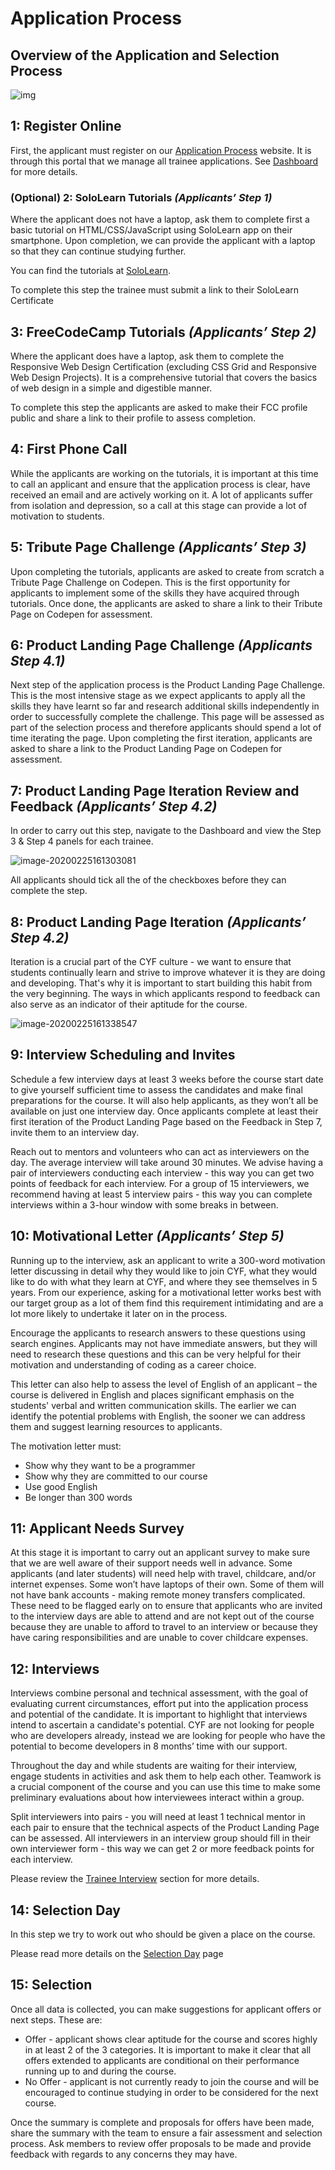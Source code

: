# Application Process

## Overview of the Application and Selection Process

![img](https://lh6.googleusercontent.com/geKrU1dkQr56cyJ9ZCwU2jIhK6DEPNCJ-VO06aSnoNTNgjDtazUXZmttrT_zLg65rlc5L7TuEV-g4iLP5so3wgDXsOAzoNl5fjKUjs699rWLmi7hujXhZJNo8om5hDxsck9vPpIq)

## 1: Register Online

First, the applicant must register on our [Application Process](https://application-process.codeyourfuture.io) website. It is through this portal that we manage all trainee applications. See [Dashboard](https://github.com/CodeYourFuture/DocsV2/tree/77ed5b10ac30abe661f64550e86020c12a3c3267/volunteers/tools/dashboard/README.md) for more details.

### (Optional) 2: SoloLearn Tutorials _(Applicants’ Step 1)_

Where the applicant does not have a laptop, ask them to complete first a basic tutorial on HTML/CSS/JavaScript using SoloLearn app on their smartphone. Upon completion, we can provide the applicant with a laptop so that they can continue studying further.

You can find the tutorials at [SoloLearn](https://www.sololearn.com/Course/HTML/).

To complete this step the trainee must submit a link to their SoloLearn Certificate

## 3: FreeCodeCamp Tutorials _(Applicants’ Step 2)_

Where the applicant does have a laptop, ask them to complete the Responsive Web Design Certification (excluding CSS Grid and Responsive Web Design Projects). It is a comprehensive tutorial that covers the basics of web design in a simple and digestible manner.

To complete this step the applicants are asked to make their FCC profile public and share a link to their profile to assess completion.

## 4: First Phone Call

While the applicants are working on the tutorials, it is important at this time to call an applicant and ensure that the application process is clear, have received an email and are actively working on it. A lot of applicants suffer from isolation and depression, so a call at this stage can provide a lot of motivation to students.

## 5: Tribute Page Challenge _(Applicants’ Step 3)_

Upon completing the tutorials, applicants are asked to create from scratch a Tribute Page Challenge on Codepen. This is the first opportunity for applicants to implement some of the skills they have acquired through tutorials. Once done, the applicants are asked to share a link to their Tribute Page on Codepen for assessment.

## 6: Product Landing Page Challenge _(Applicants Step 4.1)_

Next step of the application process is the Product Landing Page Challenge. This is the most intensive stage as we expect applicants to apply all the skills they have learnt so far and research additional skills independently in order to successfully complete the challenge. This page will be assessed as part of the selection process and therefore applicants should spend a lot of time iterating the page. Upon completing the first iteration, applicants are asked to share a link to the Product Landing Page on Codepen for assessment.

## 7: Product Landing Page Iteration Review and Feedback _(Applicants’ Step 4.2)_

In order to carry out this step, navigate to the Dashboard and view the Step 3 & Step 4 panels for each trainee.

![image-20200225161303081](../../../.gitbook/assets/image-20200225161303081.png)

All applicants should tick all the of the checkboxes before they can complete the step.

## 8: Product Landing Page Iteration _(Applicants’ Step 4.2)_

Iteration is a crucial part of the CYF culture - we want to ensure that students continually learn and strive to improve whatever it is they are doing and developing. That's why it is important to start building this habit from the very beginning. The ways in which applicants respond to feedback can also serve as an indicator of their aptitude for the course.

![image-20200225161338547](../../../.gitbook/assets/image-20200225161338547.png)

## 9: Interview Scheduling and Invites

Schedule a few interview days at least 3 weeks before the course start date to give yourself sufficient time to assess the candidates and make final preparations for the course. It will also help applicants, as they won’t all be available on just one interview day. Once applicants complete at least their first iteration of the Product Landing Page based on the Feedback in Step 7, invite them to an interview day.

Reach out to mentors and volunteers who can act as interviewers on the day. The average interview will take around 30 minutes. We advise having a pair of interviewers conducting each interview - this way you can get two points of feedback for each interview. For a group of 15 interviewers, we recommend having at least 5 interview pairs - this way you can complete interviews within a 3-hour window with some breaks in between.

## 10: Motivational Letter _(Applicants’ Step 5)_

Running up to the interview, ask an applicant to write a 300-word motivation letter discussing in detail why they would like to join CYF, what they would like to do with what they learn at CYF, and where they see themselves in 5 years. From our experience, asking for a motivational letter works best with our target group as a lot of them find this requirement intimidating and are a lot more likely to undertake it later on in the process.

Encourage the applicants to research answers to these questions using search engines. Applicants may not have immediate answers, but they will need to research these questions and this can be very helpful for their motivation and understanding of coding as a career choice.

This letter can also help to assess the level of English of an applicant – the course is delivered in English and places significant emphasis on the students' verbal and written communication skills. The earlier we can identify the potential problems with English, the sooner we can address them and suggest learning resources to applicants.

The motivation letter must:

* Show why they want to be a programmer
* Show why they are committed to our course
* Use good English
* Be longer than 300 words

## 11: Applicant Needs Survey

At this stage it is important to carry out an applicant survey to make sure that we are well aware of their support needs well in advance. Some applicants (and later students) will need help with travel, childcare, and/or internet expenses. Some won’t have laptops of their own. Some of them will not have bank accounts - making remote money transfers complicated. These need to be flagged early on to ensure that applicants who are invited to the interview days are able to attend and are not kept out of the course because they are unable to afford to travel to an interview or because they have caring responsibilities and are unable to cover childcare expenses.

## 12: Interviews

Interviews combine personal and technical assessment, with the goal of evaluating current circumstances, effort put into the application process and potential of the candidate. It is important to highlight that interviews intend to ascertain a candidate's potential. CYF are not looking for people who are developers already, instead we are looking for people who have the potential to become developers in 8 months’ time with our support.

Throughout the day and while students are waiting for their interview, engage students in activities and ask them to help each other. Teamwork is a crucial component of the course and you can use this time to make some preliminary evaluations about how interviewees interact within a group.

Split interviewers into pairs - you will need at least 1 technical mentor in each pair to ensure that the technical aspects of the Product Landing Page can be assessed. All interviewers in an interview group should fill in their own interviewer form - this way we can get 2 or more feedback points for each interview.

Please review the [Trainee Interview](../student-interviews/) section for more details.

## 14: Selection Day

In this step we try to work out who should be given a place on the course.

Please read more details on the [Selection Day](../selection-day.md) page

## 15: Selection

Once all data is collected, you can make suggestions for applicant offers or next steps. These are:

* Offer - applicant shows clear aptitude for the course and scores highly in at least 2 of the 3 categories. It is important to make it clear that all offers extended to applicants are conditional on their performance running up to and during the course.
* No Offer - applicant is not currently ready to join the course and will be encouraged to continue studying in order to be considered for the next course.

Once the summary is complete and proposals for offers have been made, share the summary with the team to ensure a fair assessment and selection process. Ask members to review offer proposals to be made and provide feedback with regards to any concerns they may have.
